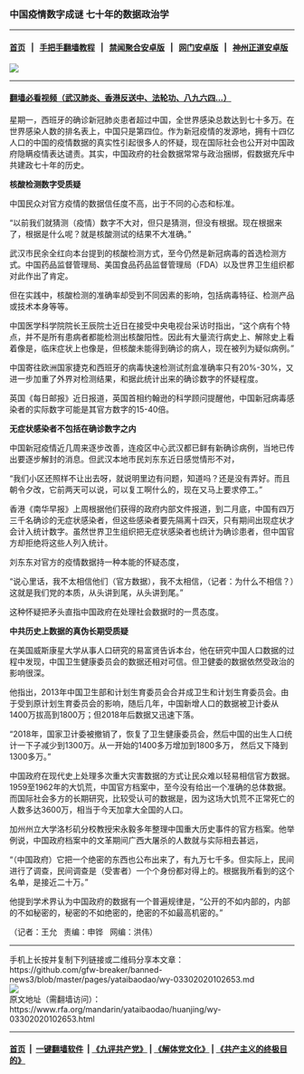 ### 中国疫情数字成谜    七十年的数据政治学
------------------------

#### [首页](https://github.com/gfw-breaker/banned-news3/blob/master/README.md) &nbsp;&nbsp;|&nbsp;&nbsp; [手把手翻墙教程](https://github.com/gfw-breaker/guides/wiki) &nbsp;&nbsp;|&nbsp;&nbsp; [禁闻聚合安卓版](https://github.com/gfw-breaker/bn-android) &nbsp;&nbsp;|&nbsp;&nbsp; [网门安卓版](https://github.com/oGate2/oGate) &nbsp;&nbsp;|&nbsp;&nbsp; [神州正道安卓版](https://github.com/SzzdOgate/update) 



<div id="headerimg">
 <img alt=" " src="https://www.rfa.org/mandarin/yataibaodao/huanjing/wy-03302020102653.html/wy0330.jpg/image" title=" "/>
 <div id="headerimgcontents">
  <div id="headerimgcaption">
   <span>
   </span>
   <!-- zoomattribute -->
  </div>
  <!-- headerimgcaption -->
 </div>
 <!-- headerimagecontents -->
</div>

<hr/>


#### [翻墙必看视频（武汉肺炎、香港反送中、法轮功、八九六四...）](https://github.com/gfw-breaker/banned-news3/blob/master/pages/link3.md)

<div id="storytext">
 <div>
  <div class="slot_header">
  </div>
 </div>
 <p>
  星期一，西班牙的确诊新冠肺炎患者超过中国，全世界感染总数达到七十多万。在世界感染人数的排名表上，中国只是第四位。作为新冠疫情的发源地，拥有十四亿人口的中国的疫情数据的真实性引起很多人的怀疑，现在国际社会也公开对中国政府隐瞒疫情表达谴责。其实，中国政府的社会数据常常与政治捆绑，假数据充斥中共建政七十年的历史。
 </p>
 <p>
 </p>
 <p>
 </p>
 <p>
  <b>
   核酸检测数字受质疑
  </b>
 </p>
 <p>
  中国民众对官方疫情的数据信任度不高，出于不同的心态和标准。
 </p>
 <p>
  “以前我们就猜测（疫情）数字不大对，但只是猜测，但没有根据。现在根据来了，根据是什么呢？就是核酸测试的结果不大准确。”
 </p>
 <p>
  武汉市民余全红向本台提到的核酸检测方式，至今仍然是新冠病毒的首选检测方式。中国药品监督管理局、美国食品药品监督管理局（FDA）以及世界卫生组织都对此作出了肯定。
 </p>
 <p>
  但在实践中，核酸检测的准确率却受到不同因素的影响，包括病毒特征、检测产品或技术本身等等。
 </p>
 <p>
  中国医学科学院院长王辰院士近日在接受中央电视台采访时指出，“这个病有个特点，并不是所有患病者都能检测出核酸阳性。因此有大量流行病史上、解除史上看着像是，临床症状上也像是，但核酸未能得到确诊的病人，现在被列为疑似病例。”
 </p>
 <p>
  中国寄往欧洲国家捷克和西班牙的病毒快速检测试剂盒准确率只有20%-30%，又进一步加重了外界对检测结果，和据此统计出来的确诊数字的怀疑程度。
 </p>
 <p>
  英国《每日邮报》近日报道，英国首相约翰逊的科学顾问提醒他，中国新冠病毒感染者的实际数字可能是其官方数字的15-40倍。
 </p>
 <p>
  <b>
   无症状感染者不包括在确诊数字之内
  </b>
 </p>
 <p>
  中国新冠疫情近几周来逐步改善，连疫区中心武汉都已鲜有新确诊病例，当地已传出要逐步解封的消息。但武汉本地市民刘东东近日感觉情形不对，
 </p>
 <p>
  “我们小区还照样不让出去呀，就说明里边有问题，知道吗？还是没有弄好。而且朝令夕改，它前两天可以说，可以复工啊什么的，现在又马上要求停工。”
 </p>
 <p>
  香港《南华早报》上周根据他们获得的政府内部文件报道，到二月底，中国有四万三千名确诊的无症状感染者，但这些感染者要先隔离十四天，只有期间出现症状才会计入统计数字。虽然世界卫生组织把无症状感染者也统计为确诊患者，但中国官方却拒绝将这些人列入统计。
 </p>
 <p>
  刘东东对官方的疫情数据持一种本能的怀疑态度，
 </p>
 <p>
  “说心里话，我不太相信他们（官方数据），我不太相信，（记者：为什么不相信？）这就是我们党的本质，从头讲到尾，从头讲到尾。”
 </p>
 <p>
  这种怀疑把矛头直指中国政府在处理社会数据时的一贯态度。
 </p>
 <p>
  <b>
   中共历史上数据的真伪长期受质疑
  </b>
 </p>
 <p>
  在美国威斯康星大学从事人口研究的易富贤告诉本台，他在研究中国人口数据的过程中发现，中国卫生健康委员会的数据还相对可信。但卫健委的数据依然受政治的影响很深。
 </p>
 <p>
  他指出，2013年中国卫生部和计划生育委员会合并成卫生和计划生育委员会。由于受到原计划生育委员会的影响，随后几年，中国新增人口的数据被卫计委从1400万拔高到1800万；但2018年后数据又迅速下落。
 </p>
 <p>
  “2018年，国家卫计委被撤销了，恢复了卫生健康委员会，然后中国的出生人口统计一下子减少到1300万。从一开始的1400多万增加到1800多万， 然后又下降到1300多万。”
 </p>
 <p>
  中国政府在现代史上处理多次重大灾害数据的方式让民众难以轻易相信官方数据。1959至1962年的大饥荒，中国官方档案中，至今没有给出一个准确的总体数据。而国际社会多方的长期研究，比较受认可的数据是，因为这场大饥荒不正常死亡的人数多达3600万，相当于今天加拿大全国的人口。
 </p>
 <p>
  加州州立大学洛杉矶分校教授宋永毅多年整理中国重大历史事件的官方档案。他举例说，中国政府档案中的文革期间广西大屠杀的人数就与实际相去甚远，
 </p>
 <p>
  “（中国政府）它把一个绝密的东西也公布出来了，有九万七千多。但实际上，民间进行了调查，民间调查是（受害者）一个个身份都对得上的。根据我所看到的这个名单，是接近二十万。”
 </p>
 <p>
  他提到学术界认为中国政府的数据有一个普遍规律是，“公开的不如内部的，内部的不如秘密的，秘密的不如绝密的，绝密的不如最高机密的。”
 </p>
 <p>
 </p>
 <p>
  （记者：王允   责编：申铧   网编：洪伟）
 </p>
</div>

<hr/>
手机上长按并复制下列链接或二维码分享本文章：<br/>
https://github.com/gfw-breaker/banned-news3/blob/master/pages/yataibaodao/wy-03302020102653.md <br/>
<a href='https://github.com/gfw-breaker/banned-news3/blob/master/pages/yataibaodao/wy-03302020102653.md'><img src='https://github.com/gfw-breaker/banned-news3/blob/master/pages/yataibaodao/wy-03302020102653.md.png'/></a> <br/>
原文地址（需翻墙访问）：https://www.rfa.org/mandarin/yataibaodao/huanjing/wy-03302020102653.html


------------------------
#### [首页](https://github.com/gfw-breaker/banned-news3/blob/master/README.md) &nbsp;|&nbsp; [一键翻墙软件](https://github.com/gfw-breaker/nogfw/blob/master/README.md) &nbsp;| [《九评共产党》](https://github.com/gfw-breaker/9ping.md/blob/master/README.md#九评之一评共产党是什么) | [《解体党文化》](https://github.com/gfw-breaker/jtdwh.md/blob/master/README.md) | [《共产主义的终极目的》](https://github.com/gfw-breaker/gczydzjmd.md/blob/master/README.md)


<img src='http://gfw-breaker.win/banned-news3/pages/yataibaodao/wy-03302020102653.md' width='0px' height='0px'/>
